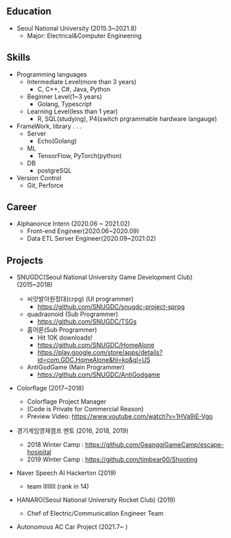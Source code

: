 
Education
---------
* Seoul National University (2015.3~2021.8)
  * Major: Electrical&Computer Engineering


Skills
------
* Programming languages
  * Intermediate Level(more than 3 years)
    * C, C++, C#, Java, Python
  * Beginner Level(1~3 years)
    * Golang, Typescript
  * Learning Level(less than 1 year)
    * R, SQL(studying), P4(switch prgrammable hardware langauge)
* FrameWork, library . . .
  * Server
    * Echo(Golang)
  * ML
    * TensorFlow, PyTorch(python)
  * DB
    * postgreSQL
* Version Control
  * Git, Perforce


Career
------
* Alphanonce Intern (2020.06 ~ 2021.02)
  * Front-end Engineer(2020.06~2020.09)
  * Data ETL Server Engineer(2020.09~2021.02)


Projects
--------
* SNUGDC(Seoul National University Game Development Club) (2015~2018)
  * 씨앗발아원정대(crpg) (UI programmer)
    * https://github.com/SNUGDC/snugdc-project-sprpg
  * quadraonoid (Sub Programmer)
    * https://github.com/SNUGDC/TSGs
  * 홈어론(Sub Programmer)
    * Hit 10K downloads!
    * https://github.com/SNUGDC/HomeAlone
    * https://play.google.com/store/apps/details?id=com.GDC.HomeAlone&hl=ko&gl=US
  * AntiGodGame (Main Programmer)
     * https://github.com/SNUGDC/AntiGodgame
* Colorflage (2017~2018)
  * Colorflage Project Manager
  * (Code is Private for Commercial Reason)
  * Preview Video: https://www.youtube.com/watch?v=1HVa9iE-Vgo
* 경기게임영재캠프 멘토 (2016, 2018, 2019)
  * 2018 Winter Camp : https://github.com/GeanggiGameCamp/escape-hosipital
  * 2019 Winter Camp : https://github.com/timbear00/Shooting

* Naver Speech AI Hackerton (2019)
  * team lIlIllIl (rank in 14)
  
* HANARO(Seoul National University Rocket Club) (2019)
  * Chef of Electric/Communication Engineer Team

* Autonomous AC Car Project (2021.7~ )



